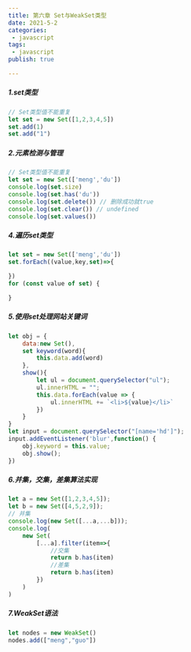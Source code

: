 ```yaml
---
title: 第六章 Set与WeakSet类型
date: 2021-5-2
categories:
 - javascript
tags:
 - javascript
publish: true

---
```


<!-- more -->

##### 1.set类型

```javascript
// Set类型值不能重复
let set = new Set([1,2,3,4,5])
set.add(1)
set.add("1")
```

##### 2.元素检测与管理

```javascript
// Set类型值不能重复
let set = new Set(['meng','du'])
console.log(set.size)
console.log(set.has('du'))
console.log(set.delete()) // 删除成功就true
console.log(set.clear()) // undefined
console.log(set.values())
```

##### 4.遍历set类型

```javascript
let set = new Set(['meng','du'])
set.forEach((value,key,set)=>{

})
for (const value of set) {

}
```

##### 5.使用set处理网站关键词

```javascript
let obj = {
    data:new Set(),
    set keyword(word){
    	this.data.add(word)
    },
    show(){
        let ul = document.querySelector("ul");
        ul.innerHTML = "";
        this.data.forEach(value => {
        	ul.innerHTML += `<li>${value}</li>`
        })
    }
}
let input = document.querySelector("[name='hd']");
input.addEventListener('blur',function() {
    obj.keyword = this.value;
    obj.show();
})
```

##### 6.并集，交集，差集算法实现

```javascript
let a = new Set([1,2,3,4,5]);
let b = new Set([4,5,2,9]);
// 并集
console.log(new Set([...a,...b]));
console.log(
    new Set(
        [...a].filter(item=>{
            //交集
            return b.has(item)
            //差集
            return b.has(item)
        })
    )
)
```

##### 7.WeakSet语法

```javascript
let nodes = new WeakSet()
nodes.add(["meng","guo"])
```

